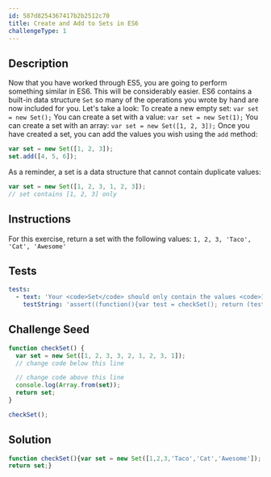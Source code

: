 ```yaml
---
id: 587d8254367417b2b2512c70
title: Create and Add to Sets in ES6
challengeType: 1
---
```


## Description
<section id='description'>
Now that you have worked through ES5, you are going to perform something similar in ES6. This will be considerably easier. ES6 contains a built-in data structure <code>Set</code> so many of the operations you wrote by hand are now included for you. Let's take a look:
To create a new empty set:
<code>var set = new Set();</code>
You can create a set with a value:
<code>var set = new Set(1);</code>
You can create a set with an array:
<code>var set = new Set([1, 2, 3]);</code>
Once you have created a set, you can add the values you wish using the <code>add</code> method:

```js
var set = new Set([1, 2, 3]);
set.add([4, 5, 6]);
```

As a reminder, a set is a data structure that cannot contain duplicate values:

```js
var set = new Set([1, 2, 3, 1, 2, 3]);
// set contains [1, 2, 3] only
```

</section>

## Instructions
<section id='instructions'>
For this exercise, return a set with the following values: <code>1, 2, 3, 'Taco', 'Cat', 'Awesome'</code>
</section>

## Tests
<section id='tests'>

```yml
tests:
  - text: 'Your <code>Set</code> should only contain the values <code>1, 2, 3, Taco, Cat, Awesome</code>.'
    testString: 'assert((function(){var test = checkSet(); return (test.size == 6) && test.has(1) && test.has(2) && test.has(3) && test.has("Taco") && test.has("Cat") && test.has("Awesome");})(), "Your <code>Set</code> should only contain the values <code>1, 2, 3, Taco, Cat, Awesome</code>.");'

```

</section>

## Challenge Seed
<section id='challengeSeed'>
<div id='js-seed'>

```js
function checkSet() {
  var set = new Set([1, 2, 3, 3, 2, 1, 2, 3, 1]);
  // change code below this line

  // change code above this line
  console.log(Array.from(set));
  return set;
}

checkSet();
```

</div>



</section>

## Solution
<section id='solution'>


```js
function checkSet(){var set = new Set([1,2,3,'Taco','Cat','Awesome']);
return set;}
```

</section>
